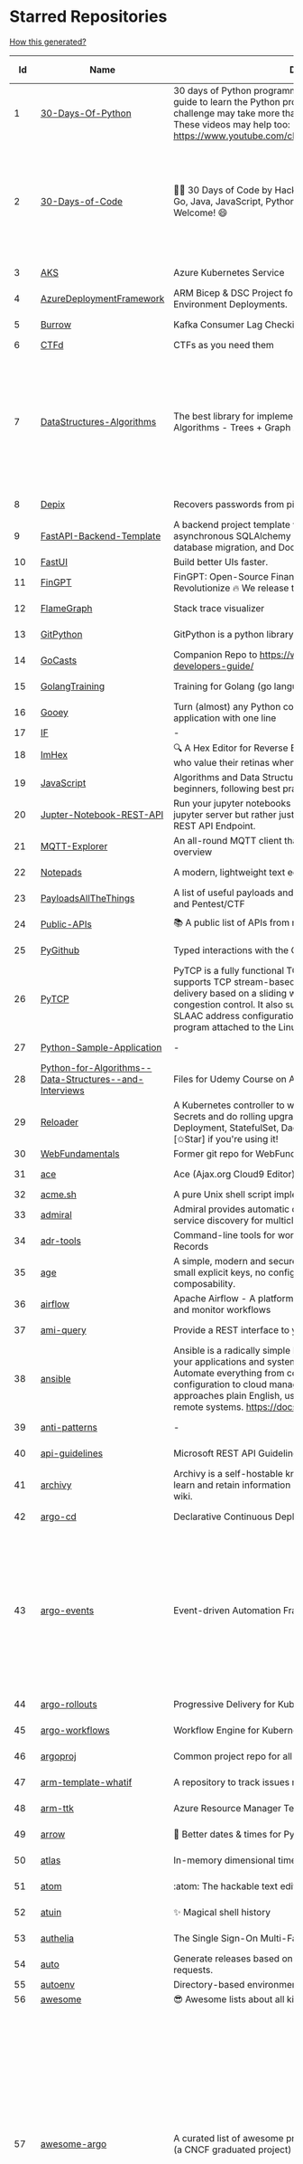 # Starred Repositories  
[How this generated?](../master/USAGE.md)  
  
| Id 			| Name			| Description | Star Counts | Topics/Tags   | Last Updated 	|  
| ----------- | ----------- 	| ----------- | ----------- | ----------- 	| -----------   |  
|1|[30-Days-Of-Python](https://github.com/Asabeneh/30-Days-Of-Python.git)|30 days of Python programming challenge is a step-by-step guide to learn the Python programming language in 30 days. This challenge may take more than100 days, follow your own pace.  These videos may help too: https://www.youtube.com/channel/UC7PNRuno1rzYPb1xLa4yktw|31783||8-7-2023|  
|2|[30-Days-of-Code](https://github.com/xeoneux/30-Days-of-Code.git)|👨‍💻 30 Days of Code by HackerRank Solutions in C, C++, C#, F#, Go, Java, JavaScript, Python, Ruby, Swift & TypeScript. PRs Welcome! 😄|929|hackerrank, java, swift, python, csharp, fsharp, cplusplus, solutions, 30, days, of, code, typescript, go, ruby, kotlin, javascript, c|17-8-2022|  
|3|[AKS](https://github.com/Azure/AKS.git)|Azure Kubernetes Service|1902||30-4-2024|  
|4|[AzureDeploymentFramework](https://github.com/brwilkinson/AzureDeploymentFramework.git)|ARM Bicep & DSC Project for Azure Infrastructure and App Environment Deployments.|144||23-12-2023|  
|5|[Burrow](https://github.com/linkedin/Burrow.git)|Kafka Consumer Lag Checking|3661||29-4-2024|  
|6|[CTFd](https://github.com/CTFd/CTFd.git)|CTFs as you need them|5321|||  
|7|[DataStructures-Algorithms](https://github.com/rachitiitr/DataStructures-Algorithms.git)|The best library for implementation of all Data Structures and Algorithms - Trees + Graph Algorithms too!|2695|algorithms, data-structures, interview-prep, interview-preparation, competitive-programming, cpp, cpp-library, leetcode, leetcode-solutions|16-3-2024|  
|8|[Depix](https://github.com/spipm/Depix.git)|Recovers passwords from pixelized screenshots|25201||27-11-2023|  
|9|[FastAPI-Backend-Template](https://github.com/Aeternalis-Ingenium/FastAPI-Backend-Template.git)|A backend project template with FastAPI, PostgreSQL with asynchronous SQLAlchemy 2.0, Alembic for asynchronous database migration, and Docker.|558|||  
|10|[FastUI](https://github.com/pydantic/FastUI.git)|Build better UIs faster.|7330|||  
|11|[FinGPT](https://github.com/AI4Finance-Foundation/FinGPT.git)|FinGPT: Open-Source Financial Large Language Models!  Revolutionize 🔥    We release the trained model on HuggingFace.|11519||26-4-2024|  
|12|[FlameGraph](https://github.com/brendangregg/FlameGraph.git)|Stack trace visualizer|16445||7-11-2023|  
|13|[GitPython](https://github.com/gitpython-developers/GitPython.git)|GitPython is a python library used to interact with Git repositories.|4410||29-4-2024|  
|14|[GoCasts](https://github.com/StephenGrider/GoCasts.git)|Companion Repo to https://www.udemy.com/go-the-complete-developers-guide/|2032||25-8-2017|  
|15|[GolangTraining](https://github.com/GoesToEleven/GolangTraining.git)|Training for Golang (go language)|9639||28-8-2023|  
|16|[Gooey](https://github.com/chriskiehl/Gooey.git)|Turn (almost) any Python command line program into a full GUI application with one line|20375||8-5-2022|  
|17|[IF](https://github.com/deep-floyd/IF.git)|-|7513|||  
|18|[ImHex](https://github.com/WerWolv/ImHex.git)|🔍 A Hex Editor for Reverse Engineers, Programmers and people who value their retinas when working at 3 AM.|32993||29-4-2024|  
|19|[JavaScript](https://github.com/TheAlgorithms/JavaScript.git)|Algorithms and Data Structures implemented in JavaScript for beginners, following best practices.|31383||13-4-2024|  
|20|[Jupter-Notebook-REST-API](https://github.com/Invictify/Jupter-Notebook-REST-API.git)|Run your jupyter notebooks as a REST API endpoint. This isn't a jupyter server but rather just a way to run your notebooks as a REST API Endpoint.|75||31-3-2020|  
|21|[MQTT-Explorer](https://github.com/thomasnordquist/MQTT-Explorer.git)|An all-round MQTT client that provides a structured topic overview|2769||10-4-2024|  
|22|[Notepads](https://github.com/0x7c13/Notepads.git)|A modern, lightweight text editor with a minimalist design.|8372||25-3-2024|  
|23|[PayloadsAllTheThings](https://github.com/swisskyrepo/PayloadsAllTheThings.git)|A list of useful payloads and bypass for Web Application Security and Pentest/CTF|56912||25-4-2024|  
|24|[Public-APIs](https://github.com/n0shake/Public-APIs.git)|📚 A public list of APIs from round the web.|20917||23-2-2024|  
|25|[PyGithub](https://github.com/PyGithub/PyGithub.git)|Typed interactions with the GitHub API v3|6689||19-4-2024|  
|26|[PyTCP](https://github.com/ccie18643/PyTCP.git)|PyTCP is a fully functional TCP/IP stack written in Python. It supports TCP stream-based transport with reliable packet delivery based on a sliding window mechanism and basic congestion control. It also supports IPv6/ICMPv6 protocols with SLAAC address configuration. It operates as a user space program attached to the Linux TAP interface.|328||8-11-2023|  
|27|[Python-Sample-Application](https://github.com/uber/Python-Sample-Application.git)|-|374||9-3-2015|  
|28|[Python-for-Algorithms--Data-Structures--and-Interviews](https://github.com/jmportilla/Python-for-Algorithms--Data-Structures--and-Interviews.git)|Files for Udemy Course on Algorithms and Data Structures|2445||1-7-2022|  
|29|[Reloader](https://github.com/stakater/Reloader.git)|A Kubernetes controller to watch changes in ConfigMap and Secrets and do rolling upgrades on Pods with their associated Deployment, StatefulSet, DaemonSet and DeploymentConfig – [✩Star] if you're using it!|6769|||  
|30|[WebFundamentals](https://github.com/google/WebFundamentals.git)|Former git repo for WebFundamentals on developers.google.com|13840|||  
|31|[ace](https://github.com/ajaxorg/ace.git)|Ace (Ajax.org Cloud9 Editor)|26417||30-4-2024|  
|32|[acme.sh](https://github.com/acmesh-official/acme.sh.git)|A pure Unix shell script implementing ACME client protocol|36593|||  
|33|[admiral](https://github.com/istio-ecosystem/admiral.git)|Admiral provides automatic configuration generation, syncing and service discovery for multicluster Istio service mesh|556||10-10-2023|  
|34|[adr-tools](https://github.com/npryce/adr-tools.git)|Command-line tools for working with Architecture Decision Records|4401||30-3-2020|  
|35|[age](https://github.com/FiloSottile/age.git)|A simple, modern and secure encryption tool (and Go library) with small explicit keys, no config options, and UNIX-style composability.|15333|||  
|36|[airflow](https://github.com/apache/airflow.git)|Apache Airflow - A platform to programmatically author, schedule, and monitor workflows|34553||1-5-2024|  
|37|[ami-query](https://github.com/intuit/ami-query.git)|Provide a REST interface to your organization's AMIs|38||31-8-2020|  
|38|[ansible](https://github.com/ansible/ansible.git)|Ansible is a radically simple IT automation platform that makes your applications and systems easier to deploy and maintain. Automate everything from code deployment to network configuration to cloud management, in a language that approaches plain English, using SSH, with no agents to install on remote systems. https://docs.ansible.com.|61180||30-4-2024|  
|39|[anti-patterns](https://github.com/tonybaloney/anti-patterns.git)|-|172||15-7-2022|  
|40|[api-guidelines](https://github.com/microsoft/api-guidelines.git)|Microsoft REST API Guidelines|22409||21-3-2024|  
|41|[archivy](https://github.com/archivy/archivy.git)|Archivy is a self-hostable knowledge repository that allows you to learn and retain information in your own personal and extensible wiki.|3146||25-7-2023|  
|42|[argo-cd](https://github.com/argoproj/argo-cd.git)|Declarative Continuous Deployment for Kubernetes|16192||30-4-2024|  
|43|[argo-events](https://github.com/argoproj/argo-events.git)|Event-driven Automation Framework for Kubernetes|2237|kubernetes, event-driven, cloudevents, workflows, triggers, automation-framework, cloud-native, argo, pipelines, event-source, workflow-automation, eventing-framework|27-4-2024|  
|44|[argo-rollouts](https://github.com/argoproj/argo-rollouts.git)|Progressive Delivery for Kubernetes|2489||29-4-2024|  
|45|[argo-workflows](https://github.com/argoproj/argo-workflows.git)|Workflow Engine for Kubernetes|14314||29-4-2024|  
|46|[argoproj](https://github.com/argoproj/argoproj.git)|Common project repo for all Argo Projects|552||14-3-2024|  
|47|[arm-template-whatif](https://github.com/Azure/arm-template-whatif.git)|A repository to track issues related to what-if noise suppression|86||2-8-2022|  
|48|[arm-ttk](https://github.com/Azure/arm-ttk.git)|Azure Resource Manager Template Toolkit|424||27-3-2024|  
|49|[arrow](https://github.com/arrow-py/arrow.git)|🏹 Better dates & times for Python|8557||30-9-2023|  
|50|[atlas](https://github.com/Netflix/atlas.git)|In-memory dimensional time series database.|3389||29-4-2024|  
|51|[atom](https://github.com/atom/atom.git)|:atom: The hackable text editor|59981||22-11-2022|  
|52|[atuin](https://github.com/atuinsh/atuin.git)|✨ Magical shell history|17816||30-4-2024|  
|53|[authelia](https://github.com/authelia/authelia.git)|The Single Sign-On Multi-Factor portal for web apps|19594||1-5-2024|  
|54|[auto](https://github.com/intuit/auto.git)|Generate releases based on semantic version labels on pull requests.|2191||4-4-2024|  
|55|[autoenv](https://github.com/hyperupcall/autoenv.git)|Directory-based environments.|5553|||  
|56|[awesome](https://github.com/sindresorhus/awesome.git)|😎 Awesome lists about all kinds of interesting topics|301060|||  
|57|[awesome-argo](https://github.com/akuity/awesome-argo.git)|A curated list of awesome projects and resources related to Argo (a CNCF graduated project)|1793|awesome, awesome-list, awesome-lists, argocd, argo-workflows, argo-events, argo-rollouts, machine-learning, workflow-engine, workflow-management, infrastructure-as-code, continuous-delivery, cloud-native, kubernetes, cncf, gitops, workflow-orchestration, devops, mlops, argo|20-4-2024|  
|58|[awesome-awesomeness](https://github.com/bayandin/awesome-awesomeness.git)|A curated list of awesome awesomeness|31277||24-3-2022|  
|59|[awesome-cheatsheets](https://github.com/LeCoupa/awesome-cheatsheets.git)|👩‍💻👨‍💻 Awesome cheatsheets for popular programming languages, frameworks and development tools. They include everything you should know in one single file.|37566||15-4-2024|  
|60|[awesome-courses](https://github.com/prakhar1989/awesome-courses.git)|:books: List of awesome university courses for learning Computer Science!|53908|computer-science, courses, awesome-list, awesome|12-11-2022|  
|61|[awesome-deep-learning](https://github.com/ChristosChristofidis/awesome-deep-learning.git)|A curated list of awesome Deep Learning tutorials, projects and communities.|22870|deep-learning, neural-network, machine-learning, awesome, awesome-list, recurrent-networks, deep-networks, deep-learning-tutorial, face-images|14-11-2022|  
|62|[awesome-fastapi](https://github.com/mjhea0/awesome-fastapi.git)|A curated list of awesome things related to FastAPI|7517||2-12-2023|  
|63|[awesome-gcp-certifications](https://github.com/sathishvj/awesome-gcp-certifications.git)|Google Cloud Platform Certification resources.|3818||28-4-2024|  
|64|[awesome-go](https://github.com/avelino/awesome-go.git)|A curated list of awesome Go frameworks, libraries and software|121099||23-4-2024|  
|65|[awesome-hyper](https://github.com/bnb/awesome-hyper.git)|🖥 Delightful Hyper plugins, themes, and resources|10573||13-7-2021|  
|66|[awesome-interview-questions](https://github.com/DopplerHQ/awesome-interview-questions.git)|:octocat: A curated awesome list of lists of interview questions. Feel free to contribute! :mortar_board: |67279||16-11-2021|  
|67|[awesome-k8s-resources](https://github.com/tomhuang12/awesome-k8s-resources.git)|A curated list of awesome Kubernetes tools and resources.|3066||16-1-2024|  
|68|[awesome-kubectl-plugins](https://github.com/ishantanu/awesome-kubectl-plugins.git)|Curated list of kubectl plugins|826||15-2-2023|  
|69|[awesome-kubernetes](https://github.com/nubenetes/awesome-kubernetes.git)|A curated list of awesome references collected since 2018.|583|||  
|70|[awesome-kubernetes](https://github.com/ramitsurana/awesome-kubernetes.git)|A curated list for awesome kubernetes sources :ship::tada:|14736||18-4-2024|  
|71|[awesome-macOS](https://github.com/iCHAIT/awesome-macOS.git)|  A curated list of awesome applications, softwares, tools and shiny things for macOS.|15392||5-1-2024|  
|72|[awesome-machine-learning](https://github.com/josephmisiti/awesome-machine-learning.git)|A curated list of awesome Machine Learning frameworks, libraries and software.|63571||11-4-2024|  
|73|[awesome-macos-command-line](https://github.com/herrbischoff/awesome-macos-command-line.git)|Use your macOS terminal shell to do awesome things.|28419||2-9-2021|  
|74|[awesome-pentest](https://github.com/enaqx/awesome-pentest.git)|A collection of awesome penetration testing resources, tools and other shiny things|20536|awesome, awesome-list|28-4-2024|  
|75|[awesome-python-applications](https://github.com/mahmoud/awesome-python-applications.git)|💿 Free software that works great, and also happens to be open-source Python. |16229||30-1-2024|  
|76|[awesome-readme](https://github.com/matiassingers/awesome-readme.git)|A curated list of awesome READMEs|16976|||  
|77|[awesome-scalability](https://github.com/binhnguyennus/awesome-scalability.git)|The Patterns of Scalable, Reliable, and Performant Large-Scale Systems|53250|system-design, backend, scalability, interview, architecture, devops, design-patterns, interview-questions, awesome-list, big-data, awesome, resources, lists, web-development, programming, system, interview-practice, computer-science, distributed-systems, machine-learning|25-4-2024|  
|78|[awesome-selfhosted](https://github.com/awesome-selfhosted/awesome-selfhosted.git)|A list of Free Software network services and web applications which can be hosted on your own servers|178601||30-4-2024|  
|79|[awesome-shell](https://github.com/alebcay/awesome-shell.git)|A curated list of awesome command-line frameworks, toolkits, guides and gizmos. Inspired by awesome-php.|31194||20-2-2024|  
|80|[awesome-sre](https://github.com/dastergon/awesome-sre.git)|A curated list of Site Reliability and Production Engineering resources.|11514||8-10-2022|  
|81|[awesome-sysadmin](https://github.com/awesome-foss/awesome-sysadmin.git)|A curated list of amazingly awesome open-source sysadmin resources.|22754||12-4-2024|  
|82|[awesome-vscode](https://github.com/viatsko/awesome-vscode.git)|🎨 A curated list of delightful VS Code packages and resources.|24287|||  
|83|[aws-cdk](https://github.com/aws/aws-cdk.git)|The AWS Cloud Development Kit is a framework for defining cloud infrastructure in code|11167||1-5-2024|  
|84|[aws-cdk-examples](https://github.com/aws-samples/aws-cdk-examples.git)|Example projects using the AWS CDK|4838||3-4-2024|  
|85|[aws-cli](https://github.com/aws/aws-cli.git)|Universal Command Line Interface for Amazon Web Services|14892||30-4-2024|  
|86|[aws-cloudformation-user-guide](https://github.com/awsdocs/aws-cloudformation-user-guide.git)|The open source version of the AWS CloudFormation User Guide|761||7-12-2023|  
|87|[aws-eks-best-practices](https://github.com/aws/aws-eks-best-practices.git)|A best practices guide for day 2 operations, including operational excellence, security, reliability, performance efficiency, and cost optimization.|1857|||  
|88|[aws-eks-kubernetes-masterclass](https://github.com/stacksimplify/aws-eks-kubernetes-masterclass.git)|AWS EKS Kubernetes - Masterclass   DevOps, Microservices|1226|||  
|89|[aws-load-balancer-controller](https://github.com/kubernetes-sigs/aws-load-balancer-controller.git)|A Kubernetes controller for Elastic Load Balancers|3765||28-4-2024|  
|90|[azure-cli](https://github.com/Azure/azure-cli.git)|Azure Command-Line Interface|3860|||  
|91|[azure-docs-bicep-samples](https://github.com/Azure/azure-docs-bicep-samples.git)|-|71||5-12-2023|  
|92|[azure-functions-host](https://github.com/Azure/azure-functions-host.git)|The host/runtime that powers Azure Functions|1901||30-4-2024|  
|93|[azure-monitor-opencensus-python](https://github.com/Azure-Samples/azure-monitor-opencensus-python.git)|Sample repository demonstrating Azure Monitor exporters for Opencensus Python|23||1-6-2023|  
|94|[azure-powershell](https://github.com/Azure/azure-powershell.git)|Microsoft Azure PowerShell|4076||30-4-2024|  
|95|[azure-quickstart-templates](https://github.com/Azure/azure-quickstart-templates.git)|Azure Quickstart Templates|13731||30-4-2024|  
|96|[azure-rest-api-specs](https://github.com/Azure/azure-rest-api-specs.git)|The source for REST API specifications for Microsoft Azure.|2466||1-5-2024|  
|97|[backstage](https://github.com/backstage/backstage.git)|Backstage is an open platform for building developer portals|26382||30-4-2024|  
|98|[badges](https://github.com/Naereen/badges.git)|:pencil: Markdown code for lots of small badges :ribbon: :pushpin: (shields.io, forthebadge.com etc) :sunglasses:. Contributions are welcome! Please add yours!|4137|forthebadge, badges, markdown, markdown-cheatsheet, meta-badge, forthebadge-cc, restructuredtext, pokemon, python, awesome, markup||  
|99|[bashhub-client](https://github.com/rcaloras/bashhub-client.git)|:cloud: Bash history in the cloud. Indexed and searchable. |1229||3-11-2023|  
|100|[bat](https://github.com/sharkdp/bat.git)|A cat(1) clone with wings.|46599||1-5-2024|  
|101|[bcc](https://github.com/iovisor/bcc.git)|BCC - Tools for BPF-based Linux IO analysis, networking, monitoring, and more|19464||30-4-2024|  
|102|[benten](https://github.com/intuit/benten.git)|Chatbot Development Framework (with Slack integration for Jira and Jenkins)|133||31-3-2021|  
|103|[bhai-lang](https://github.com/DulLabs/bhai-lang.git)|A toy programming language written in Typescript|3958||17-4-2022|  
|104|[bicep](https://github.com/Azure/bicep.git)|Bicep is a declarative language for describing and deploying Azure resources|3123|||  
|105|[bitcoin](https://github.com/bitcoin/bitcoin.git)|Bitcoin Core integration/staging tree|76083||1-5-2024|  
|106|[black](https://github.com/psf/black.git)|The uncompromising Python code formatter|37417||29-4-2024|  
|107|[blockly](https://github.com/google/blockly.git)|The web-based visual programming editor.|12119||30-4-2024|  
|108|[bokeh](https://github.com/bokeh/bokeh.git)|Interactive Data Visualization in the browser, from  Python|18844||29-4-2024|  
|109|[boto3](https://github.com/boto/boto3.git)|AWS SDK for Python|8701|||  
|110|[boulder](https://github.com/letsencrypt/boulder.git)|An ACME-based certificate authority, written in Go. |4981||30-4-2024|  
|111|[brackets](https://github.com/adobe/brackets.git)|An open source code editor for the web, written in JavaScript, HTML and CSS.|33292|||  
|112|[brotli](https://github.com/google/brotli.git)|Brotli compression format|13139||22-4-2024|  
|113|[build-your-own-x](https://github.com/codecrafters-io/build-your-own-x.git)|Master programming by recreating your favorite technologies from scratch.|258382||25-3-2024|  
|114|[cdk8s](https://github.com/cdk8s-team/cdk8s.git)|Define Kubernetes native apps and abstractions using object-oriented programming|4136||30-4-2024|  
|115|[celery](https://github.com/celery/celery.git)|Distributed Task Queue (development branch)|23539|||  
|116|[cello](https://github.com/cello-proj/cello.git)|Run infrastructure as code (IaC) software tools including CDK, Terraform and Cloud Formation via GitOps.|268||29-3-2024|  
|117|[cert-manager](https://github.com/cert-manager/cert-manager.git)|Automatically provision and manage TLS certificates in Kubernetes|11484||30-4-2024|  
|118|[cfssl](https://github.com/cloudflare/cfssl.git)|CFSSL: Cloudflare's PKI and TLS toolkit|8471||19-3-2024|  
|119|[chalice](https://github.com/aws/chalice.git)|Python Serverless Microframework for AWS|10307|||  
|120|[chaos-mesh](https://github.com/chaos-mesh/chaos-mesh.git)|A Chaos Engineering Platform for Kubernetes.|6404|||  
|121|[chaosmonkey](https://github.com/Netflix/chaosmonkey.git)|Chaos Monkey is a resiliency tool that helps applications tolerate random instance failures.|14534||15-7-2023|  
|122|[chartmuseum](https://github.com/helm/chartmuseum.git)|helm chart repository server|3484||21-4-2024|  
|123|[charts](https://github.com/helm/charts.git)|⚠️(OBSOLETE) Curated applications for Kubernetes|15532||21-12-2021|  
|124|[cheat.sh](https://github.com/chubin/cheat.sh.git)|the only cheat sheet you need|37487||18-4-2022|  
|125|[checkov](https://github.com/bridgecrewio/checkov.git)|Prevent cloud misconfigurations and find vulnerabilities during build-time in infrastructure as code, container images and open source packages with Checkov by Bridgecrew.|6547||1-5-2024|  
|126|[chef](https://github.com/chef/chef.git)|Chef Infra, a powerful automation platform that transforms infrastructure into code automating how infrastructure is configured, deployed and managed across any environment, at any scale|7482||26-4-2024|  
|127|[cilium](https://github.com/cilium/cilium.git)|eBPF-based Networking, Security, and Observability|18597||1-5-2024|  
|128|[cli](https://github.com/snyk/cli.git)|Snyk CLI scans and monitors your projects for security vulnerabilities.|4784|||  
|129|[cli](https://github.com/cli/cli.git)|GitHub’s official command line tool|35427||30-4-2024|  
|130|[cli53](https://github.com/barnybug/cli53.git)|Command line tool for Amazon Route 53|1953|||  
|131|[click](https://github.com/pallets/click.git)|Python composable command line interface toolkit|15048|||  
|132|[cloud-custodian](https://github.com/cloud-custodian/cloud-custodian.git)|Rules engine for cloud security, cost optimization, and governance, DSL in yaml for policies to query, filter, and take actions on resources|5223||26-4-2024|  
|133|[cluster-api](https://github.com/kubernetes-sigs/cluster-api.git)|Home for Cluster API, a subproject of sig-cluster-lifecycle|3359||30-4-2024|  
|134|[cobra](https://github.com/spf13/cobra.git)|A Commander for modern Go CLI interactions|36051||13-4-2024|  
|135|[codebytere.github.io](https://github.com/codebytere/codebytere.github.io.git)|personal website|504||18-3-2024|  
|136|[codesearch](https://github.com/google/codesearch.git)|Fast, indexed regexp search over large file trees|3491||29-3-2020|  
|137|[coding-interview-university](https://github.com/jwasham/coding-interview-university.git)|A complete computer science study plan to become a software engineer.|290683|||  
|138|[compose](https://github.com/docker/compose.git)|Define and run multi-container applications with Docker|32405|||  
|139|[computer-science](https://github.com/ossu/computer-science.git)|:mortar_board: Path to a free self-taught education in Computer Science!|162878||8-4-2024|  
|140|[config](https://github.com/nikitavoloboev/config.git)|Apps/CLIs/configs I use on macOS/iOS. Fish, Karabiner, Cursor..|20295||30-4-2024|  
|141|[consul](https://github.com/hashicorp/consul.git)|Consul is a distributed, highly available, and data center aware solution to connect and configure applications across dynamic, distributed infrastructure.|27821|||  
|142|[containerd](https://github.com/containerd/containerd.git)|An open and reliable container runtime|16353||30-4-2024|  
|143|[copacetic](https://github.com/project-copacetic/copacetic.git)|🧵 CLI tool for directly patching container images using reports from vulnerability scanners|785||29-4-2024|  
|144|[core](https://github.com/home-assistant/core.git)|:house_with_garden: Open source home automation that puts local control and privacy first.|68706||1-5-2024|  
|145|[coreutils](https://github.com/uutils/coreutils.git)|Cross-platform Rust rewrite of the GNU coreutils|16882||30-4-2024|  
|146|[curl](https://github.com/curl/curl.git)|A command line tool and library for transferring data with URL syntax, supporting DICT, FILE, FTP, FTPS, GOPHER, GOPHERS, HTTP, HTTPS, IMAP, IMAPS, LDAP, LDAPS, MQTT, POP3, POP3S, RTMP, RTMPS, RTSP, SCP, SFTP, SMB, SMBS, SMTP, SMTPS, TELNET, TFTP, WS and WSS. libcurl offers a myriad of powerful features|34212|||  
|147|[dapr](https://github.com/dapr/dapr.git)|Dapr is a portable, event-driven, runtime for building distributed applications across cloud and edge.|23307||30-4-2024|  
|148|[datamodel-code-generator](https://github.com/koxudaxi/datamodel-code-generator.git)|Pydantic model and dataclasses.dataclass generator for easy conversion of JSON, OpenAPI, JSON Schema, and YAML data sources.|2310||23-4-2024|  
|149|[datree](https://github.com/datreeio/datree.git)|Prevent Kubernetes misconfigurations from reaching production (again 😤 )! From code to cloud, Datree provides an E2E policy enforcement solution to run automatic checks for rule violations. See our docs: https://hub.datree.io|6408||1-8-2023|  
|150|[deepdiff](https://github.com/seperman/deepdiff.git)|DeepDiff: Deep Difference and search of any Python object/data. DeepHash: Hash of any object based on its contents. Delta: Use deltas to reconstruct objects by adding deltas together.|1905||8-4-2024|  
|151|[design-patterns-for-humans](https://github.com/kamranahmedse/design-patterns-for-humans.git)|An ultra-simplified explanation to design patterns|43428||17-5-2023|  
|152|[developer-roadmap](https://github.com/kamranahmedse/developer-roadmap.git)|Interactive roadmaps, guides and other educational content to help developers grow in their careers.|275526||30-4-2024|  
|153|[diagrams](https://github.com/mingrammer/diagrams.git)|:art: Diagram as Code for prototyping cloud system architectures|34928||13-4-2024|  
|154|[discourse](https://github.com/discourse/discourse.git)|A platform for community discussion. Free, open, simple.|40531||1-5-2024|  
|155|[django](https://github.com/django/django.git)|The Web framework for perfectionists with deadlines.|76863||30-4-2024|  
|156|[dns](https://github.com/miekg/dns.git)|DNS library in Go|7763||17-4-2024|  
|157|[dnscontrol](https://github.com/StackExchange/dnscontrol.git)|Infrastructure as code for DNS!|2933||29-4-2024|  
|158|[dnslib](https://github.com/paulc/dnslib.git)|A Python library to encode/decode DNS wire-format packets |291||2-1-2024|  
|159|[dnsperf](https://github.com/cobblau/dnsperf.git)|A DNS performance tool.|213||14-10-2017|  
|160|[docker-development-youtube-series](https://github.com/marcel-dempers/docker-development-youtube-series.git)|-|4990||24-10-2023|  
|161|[docker_practice](https://github.com/yeasy/docker_practice.git)|Learn and understand Docker&Container technologies, with real DevOps practice!|24224||4-2-2024|  
|162|[doitlive](https://github.com/sloria/doitlive.git)|Because sometimes you need to do it live|3402||25-4-2024|  
|163|[dokku](https://github.com/dokku/dokku.git)|A docker-powered PaaS that helps you build and manage the lifecycle of applications|26025||28-4-2024|  
|164|[draft-classic](https://github.com/Azure/draft-classic.git)|A tool for developers to create cloud-native applications on Kubernetes.|3924||26-2-2020|  
|165|[drawio](https://github.com/jgraph/drawio.git)|draw.io is a JavaScript, client-side editor for general diagramming.|38709||26-4-2024|  
|166|[driftctl](https://github.com/snyk/driftctl.git)|Detect, track and alert on infrastructure drift|2410||12-12-2023|  
|167|[duf](https://github.com/muesli/duf.git)|Disk Usage/Free Utility - a better 'df' alternative|12295||20-9-2023|  
|168|[eBPF-Package-Repository](https://github.com/l3af-project/eBPF-Package-Repository.git)|eBPF Programs|53||19-4-2024|  
|169|[echarts](https://github.com/apache/echarts.git)|Apache ECharts is a powerful, interactive charting and data visualization library for browser|59008||29-4-2024|  
|170|[echo](https://github.com/labstack/echo.git)|High performance, minimalist Go web framework|28557|||  
|171|[ecs-refarch-service-discovery](https://github.com/awslabs/ecs-refarch-service-discovery.git)|An EC2 Container Service Reference Architecture for providing Service Discovery to containers using CloudWatch Events, Lambda and Route 53 private hosted zones. |446|||  
|172|[eks-anywhere](https://github.com/aws/eks-anywhere.git)|Run Amazon EKS on your own infrastructure 🚀|1918|||  
|173|[elasticsearch](https://github.com/elastic/elasticsearch.git)|Free and Open, Distributed, RESTful Search Engine|67668||1-5-2024|  
|174|[eng-practices](https://github.com/google/eng-practices.git)|Google's Engineering Practices documentation|19772|||  
|175|[engineering-blogs](https://github.com/kilimchoi/engineering-blogs.git)|A curated list of engineering blogs|29211||21-2-2024|  
|176|[envoy](https://github.com/envoyproxy/envoy.git)|Cloud-native high-performance edge/middle/service proxy|23949||1-5-2024|  
|177|[eruda](https://github.com/liriliri/eruda.git)|Console for mobile browsers|17284||5-11-2023|  
|178|[espanso](https://github.com/espanso/espanso.git)|Cross-platform Text Expander written in Rust|9160||25-4-2024|  
|179|[etcd](https://github.com/etcd-io/etcd.git)|Distributed reliable key-value store for the most critical data of a distributed system|46405||30-4-2024|  
|180|[every-programmer-should-know](https://github.com/mtdvio/every-programmer-should-know.git)|A collection of (mostly) technical things every software developer should know about|76857|cc-by, computer-science, educational, novice, collection|23-11-2022|  
|181|[excalidraw](https://github.com/excalidraw/excalidraw.git)|Virtual whiteboard for sketching hand-drawn like diagrams|73203|||  
|182|[face_recognition](https://github.com/ageitgey/face_recognition.git)|The world's simplest facial recognition api for Python and the command line|51810||10-6-2022|  
|183|[faker](https://github.com/joke2k/faker.git)|Faker is a Python package that generates fake data for you.|17115||29-4-2024|  
|184|[falcon](https://github.com/falconry/falcon.git)|The no-magic web data plane API and microservices framework for Python developers, with a focus on reliability, correctness, and performance at scale.|9389||17-4-2024|  
|185|[fastapi](https://github.com/tiangolo/fastapi.git)|FastAPI framework, high performance, easy to learn, fast to code, ready for production|71091|python, json, swagger-ui, redoc, starlette, openapi, api, openapi3, framework, async, asyncio, uvicorn, python3, python-types, pydantic, json-schema, fastapi, swagger, rest, web||  
|186|[fastapi-cache](https://github.com/long2ice/fastapi-cache.git)|fastapi-cache is a tool to cache fastapi response and function result, with backends support redis and memcached.|1134||7-12-2023|  
|187|[fastapi-code-generator](https://github.com/koxudaxi/fastapi-code-generator.git)|This code generator creates FastAPI app from an openapi file.|903||7-9-2023|  
|188|[fastapi-jwt](https://github.com/testdrivenio/fastapi-jwt.git)|secure a FastAPI app by enabling authentication using JSON Web Tokens (JWTs)|106|||  
|189|[fastapi-mvc](https://github.com/fastapi-mvc/fastapi-mvc.git)|Developer productivity tool for making high-quality FastAPI production-ready APIs.|569||2-2-2024|  
|190|[fastapi-utils](https://github.com/dmontagu/fastapi-utils.git)|Reusable utilities for FastAPI|1747||19-3-2023|  
|191|[fastapi-versioning](https://github.com/DeanWay/fastapi-versioning.git)|api versioning for fastapi web applications|615|||  
|192|[fastapi_client](https://github.com/dmontagu/fastapi_client.git)|FastAPI client generator|323||11-2-2021|  
|193|[fastapi_profiler](https://github.com/sunhailin-Leo/fastapi_profiler.git)|A FastAPI Middleware of joerick/pyinstrument to check your service performance.|195||4-3-2024|  
|194|[fasthttp](https://github.com/valyala/fasthttp.git)|Fast HTTP package for Go. Tuned for high performance. Zero memory allocations in hot paths. Up to 10x faster than net/http|21058||29-4-2024|  
|195|[fauxpilot](https://github.com/fauxpilot/fauxpilot.git)|FauxPilot - an open-source alternative to GitHub Copilot server|14258||29-5-2023|  
|196|[fd](https://github.com/sharkdp/fd.git)|A simple, fast and user-friendly alternative to 'find'|31648|||  
|197|[first-contributions](https://github.com/firstcontributions/first-contributions.git)|🚀✨ Help beginners to contribute to open source projects|42533||1-5-2024|  
|198|[fish-shell](https://github.com/fish-shell/fish-shell.git)|The user-friendly command line shell.|24588|||  
|199|[flamethrower](https://github.com/DNS-OARC/flamethrower.git)|a DNS performance and functional testing utility supporting UDP, TCP, DoT and DoH|313|||  
|200|[flasgger](https://github.com/flasgger/flasgger.git)|Easy OpenAPI specs and Swagger UI for your Flask API|3492||23-4-2024|  
|201|[flask-app-on-azure-functions](https://github.com/Azure-Samples/flask-app-on-azure-functions.git)|A sample to run a Flask app on Azure Functions|18||18-2-2022|  
|202|[flask-caching](https://github.com/pallets-eco/flask-caching.git)|A caching extension for Flask|867|||  
|203|[flask-celery-example](https://github.com/miguelgrinberg/flask-celery-example.git)|This repository contains the example code for my blog article Using Celery with Flask.|1176||12-9-2021|  
|204|[flask-swagger-ui](https://github.com/sveint/flask-swagger-ui.git)|Swagger UI blueprint for flask|175||24-5-2022|  
|205|[flower](https://github.com/mher/flower.git)|Real-time monitor and web admin for Celery distributed task queue|6175||17-12-2023|  
|206|[forcediphttpsadapter](https://github.com/Roadmaster/forcediphttpsadapter.git)|A requests TransportAdapter allowing to force a specific IP for HTTPS connections.|54||11-8-2023|  
|207|[fortio](https://github.com/fortio/fortio.git)|Fortio load testing library, command line tool, advanced echo server and web UI in go (golang). Allows to specify a set query-per-second load and record latency histograms and other useful stats.|3170||10-4-2024|  
|208|[fortio-operator](https://github.com/verfio/fortio-operator.git)|Load Testing Operator within the Kubernetes cluster and outside of it.|36||18-3-2019|  
|209|[free-for-dev](https://github.com/ripienaar/free-for-dev.git)|A list of SaaS, PaaS and IaaS offerings that have free tiers of interest to devops and infradev|84004||30-4-2024|  
|210|[free-programming-books](https://github.com/EbookFoundation/free-programming-books.git)|:books: Freely available programming books|320697||30-4-2024|  
|211|[frp](https://github.com/fatedier/frp.git)|A fast reverse proxy to help you expose a local server behind a NAT or firewall to the internet.|79941||29-4-2024|  
|212|[game_control](https://github.com/ChoudharyChanchal/game_control.git)|-|736||19-7-2020|  
|213|[gcsfuse](https://github.com/GoogleCloudPlatform/gcsfuse.git)|A user-space file system for interacting with Google Cloud Storage|1979||30-4-2024|  
|214|[gitbook](https://github.com/GitbookIO/gitbook.git)|The open source frontend for GitBook doc sites|26375|||  
|215|[github1s](https://github.com/conwnet/github1s.git)|One second to read GitHub code with VS Code.|22644||30-4-2024|  
|216|[gitops-engine](https://github.com/argoproj/gitops-engine.git)|Democratizing GitOps|1636|||  
|217|[gitui](https://github.com/extrawurst/gitui.git)|Blazing 💥 fast terminal-ui for git written in rust 🦀|17026||29-4-2024|  
|218|[glb-director](https://github.com/github/glb-director.git)|GitHub Load Balancer Director and supporting tooling.|2328||31-10-2023|  
|219|[go-leetcode](https://github.com/austingebauer/go-leetcode.git)|A collection of 100+ popular LeetCode problems solved in Go.|1760||26-11-2023|  
|220|[go-metrics](https://github.com/rcrowley/go-metrics.git)|Go port of Coda Hale's Metrics library|3430||27-12-2020|  
|221|[go-restful](https://github.com/emicklei/go-restful.git)|package for building REST-style Web Services using Go|4975||23-4-2024|  
|222|[go-spew](https://github.com/davecgh/go-spew.git)|Implements a deep pretty printer for Go data structures to aid in debugging|5926||30-8-2018|  
|223|[goaccess](https://github.com/allinurl/goaccess.git)|GoAccess is a real-time web log analyzer and interactive viewer that runs in a terminal in *nix systems or through your browser.|17520|goaccess, c, real-time, data-analysis, analytics, nginx, apache, webserver, web-analytics, monitoring, dashboard, command-line, gdpr, privacy, cli, tui, google-analytics, ncurses, terminal|20-4-2024|  
|224|[gobgp](https://github.com/osrg/gobgp.git)|BGP implemented in the Go Programming Language|3470||30-4-2024|  
|225|[gods](https://github.com/emirpasic/gods.git)|GoDS (Go Data Structures) - Sets, Lists, Stacks, Maps, Trees, Queues, and much more|15449|||  
|226|[golang-web-dev](https://github.com/GoesToEleven/golang-web-dev.git)|-|3294||13-12-2019|  
|227|[googlesre](https://github.com/google/googlesre.git)|-|155||21-3-2024|  
|228|[goreleaser](https://github.com/goreleaser/goreleaser.git)|Deliver Go binaries as fast and easily as possible|13084|||  
|229|[gotty](https://github.com/sorenisanerd/gotty.git)|Share your terminal as a web application|2062||25-3-2024|  
|230|[gotty](https://github.com/yudai/gotty.git)|Share your terminal as a web application|18447|tty, terminal, browser, web, go, websocket, javascript, typescript||  
|231|[gping](https://github.com/orf/gping.git)|Ping, but with a graph|10309||3-4-2024|  
|232|[gpt-pilot](https://github.com/Pythagora-io/gpt-pilot.git)|The first real AI developer|28188||22-4-2024|  
|233|[graphene-django](https://github.com/graphql-python/graphene-django.git)|Build powerful, efficient, and flexible GraphQL APIs with seamless Django integration.|4233|||  
|234|[grequests](https://github.com/spyoungtech/grequests.git)|Requests + Gevent = <3|4420||8-6-2023|  
|235|[grex](https://github.com/pemistahl/grex.git)|A command-line tool and Rust library with Python bindings for generating regular expressions from user-provided test cases|6707||18-4-2024|  
|236|[greykite](https://github.com/linkedin/greykite.git)|A flexible, intuitive and fast forecasting library|1792||16-1-2024|  
|237|[grumpy](https://github.com/giantswarm/grumpy.git)|Kubernetes Validation Admission Controller example|24||24-7-2020|  
|238|[guacamole-server](https://github.com/apache/guacamole-server.git)|Mirror of Apache Guacamole Server|2897||1-5-2024|  
|239|[halo](https://github.com/manrajgrover/halo.git)|💫 Beautiful spinners for terminal, IPython and Jupyter|2853||9-11-2020|  
|240|[healthchecks](https://github.com/healthchecks/healthchecks.git)|Open-source cron job and background task monitoring service, written in Python & Django|7317|||  
|241|[helm-git-repo](https://github.com/yks0000/helm-git-repo.git)|A Helm Repo (Automatically build index.yaml)|1||6-4-2021|  
|242|[helmfile](https://github.com/roboll/helmfile.git)|Deploy Kubernetes Helm Charts|4024||13-12-2022|  
|243|[hey](https://github.com/rakyll/hey.git)|HTTP load generator, ApacheBench (ab) replacement|17282||23-3-2021|  
|244|[homebrew-cask](https://github.com/Homebrew/homebrew-cask.git)|🍻 A CLI workflow for the administration of macOS applications distributed as binaries|20547||1-5-2024|  
|245|[homepage](https://github.com/gethomepage/homepage.git)|A highly customizable homepage (or startpage / application dashboard) with Docker and service API integrations.|16108||30-4-2024|  
|246|[how-web-works](https://github.com/vasanthk/how-web-works.git)|What happens behind the scenes when we type www.google.com in a browser?|15738||13-3-2023|  
|247|[howdoi](https://github.com/gleitz/howdoi.git)|instant coding answers via the command line|10441|||  
|248|[htmlq](https://github.com/mgdm/htmlq.git)|Like jq, but for HTML.|6932||15-4-2023|  
|249|[htop](https://github.com/htop-dev/htop.git)|htop - an interactive process viewer|5926||26-4-2024|  
|250|[http-api-design](https://github.com/interagent/http-api-design.git)|HTTP API design guide extracted from work on the Heroku Platform API|13672||16-1-2024|  
|251|[hub](https://github.com/mislav/hub.git)|A command-line tool that makes git easier to use with GitHub.|22693||4-10-2023|  
|252|[hugo](https://github.com/gohugoio/hugo.git)|The world’s fastest framework for building websites.|72593||30-4-2024|  
|253|[hugo-PaperMod](https://github.com/adityatelange/hugo-PaperMod.git)| A fast, clean, responsive Hugo theme.|8675||20-4-2024|  
|254|[hygieia](https://github.com/hygieia/hygieia.git)|CapitalOne  DevOps Dashboard|3778|||  
|255|[hyper](https://github.com/vercel/hyper.git)|A terminal built on web technologies|42677||18-4-2024|  
|256|[influxdb](https://github.com/influxdata/influxdb.git)|Scalable datastore for metrics, events, and real-time analytics|27787||29-4-2024|  
|257|[ingress-nginx](https://github.com/kubernetes/ingress-nginx.git)|Ingress-NGINX Controller for Kubernetes|16679||24-4-2024|  
|258|[inshellisense](https://github.com/microsoft/inshellisense.git)|IDE style command line auto complete|8073||30-4-2024|  
|259|[interactive-coding-challenges](https://github.com/donnemartin/interactive-coding-challenges.git)|120+ interactive Python coding interview challenges (algorithms and data structures).  Includes Anki flashcards.|28787||5-8-2020|  
|260|[interview](https://github.com/mission-peace/interview.git)|Interview questions|11009||30-7-2018|  
|261|[interviews](https://github.com/kdn251/interviews.git)|Everything you need to know to get the job.|61666||6-6-2020|  
|262|[ipvs](https://github.com/cloudflare/ipvs.git)|Package ipvs allows you to manage Linux IPVS services and destinations|131||8-11-2023|  
|263|[ipython](https://github.com/ipython/ipython.git)|Official repository for IPython itself. Other repos in the IPython organization contain things like the website, documentation builds, etc.|16136|ipython, jupyter, data-science, notebook, python, repl, closember, hacktoberfest, spec-0||  
|264|[iris](https://github.com/linkedin/iris.git)|Iris is a highly configurable and flexible service for paging and messaging.|794||18-1-2024|  
|265|[istio](https://github.com/istio/istio.git)|Connect, secure, control, and observe services.|35015||1-5-2024|  
|266|[it-tools](https://github.com/CorentinTh/it-tools.git)|Collection of handy online tools for developers, with great UX. |11392||29-4-2024|  
|267|[ivy](https://github.com/unifyai/ivy.git)|The Unified AI Framework|14019||30-4-2024|  
|268|[javascript-algorithms](https://github.com/trekhleb/javascript-algorithms.git)|📝 Algorithms and data structures implemented in JavaScript with explanations and links to further readings|182893||9-3-2024|  
|269|[javascript-questions](https://github.com/lydiahallie/javascript-questions.git)|A long list of (advanced) JavaScript questions, and their explanations :sparkles:  |59619||10-3-2024|  
|270|[jedis](https://github.com/redis/jedis.git)|Redis Java client|11636||29-4-2024|  
|271|[jellyfin](https://github.com/jellyfin/jellyfin.git)|The Free Software Media System|29818||1-5-2024|  
|272|[jira](https://github.com/go-jira/jira.git)|simple jira command line client in Go|2659||27-10-2022|  
|273|[jq](https://github.com/jqlang/jq.git)|Command-line JSON processor|29104||1-5-2024|  
|274|[jsii](https://github.com/aws/jsii.git)|jsii allows code in any language to naturally interact with JavaScript classes. It is the technology that enables the AWS Cloud Development Kit to deliver polyglot libraries from a single codebase!|2559||30-4-2024|  
|275|[json-server](https://github.com/typicode/json-server.git)|Get a full fake REST API with zero coding in less than 30 seconds (seriously)|71251||22-4-2024|  
|276|[jsonnet](https://github.com/google/jsonnet.git)|Jsonnet - The data templating language|6760||17-4-2024|  
|277|[jsonschema](https://github.com/python-jsonschema/jsonschema.git)|An implementation of the JSON Schema specification for Python|4437|||  
|278|[k3s](https://github.com/k3s-io/k3s.git)|Lightweight Kubernetes|26492||29-4-2024|  
|279|[k6](https://github.com/grafana/k6.git)|A modern load testing tool, using Go and JavaScript - https://k6.io|23418||30-4-2024|  
|280|[k6-benchmarks](https://github.com/grafana/k6-benchmarks.git)|-|30||13-10-2023|  
|281|[k6-example-woocommerce](https://github.com/grafana/k6-example-woocommerce.git)|Example k6 scripts targeting a WooCommerce deployment|39||21-2-2024|  
|282|[k8s-conformance](https://github.com/cncf/k8s-conformance.git)|🧪CNCF K8s Conformance Working Group|823||30-4-2024|  
|283|[k8sgpt](https://github.com/k8sgpt-ai/k8sgpt.git)|Giving Kubernetes Superpowers to everyone|4926||29-4-2024|  
|284|[k9s](https://github.com/derailed/k9s.git)|🐶 Kubernetes CLI To Manage Your Clusters In Style!|24945||20-4-2024|  
|285|[kaniko](https://github.com/GoogleContainerTools/kaniko.git)|Build Container Images In Kubernetes|13943||23-4-2024|  
|286|[kargo](https://github.com/akuity/kargo.git)|Application lifecycle orchestration|1296||1-5-2024|  
|287|[katib](https://github.com/kubeflow/katib.git)|Automated Machine Learning on Kubernetes|1423||30-4-2024|  
|288|[katran](https://github.com/facebookincubator/katran.git)|A high performance layer 4 load balancer|4551||30-4-2024|  
|289|[kb](https://github.com/gnebbia/kb.git)|A minimalist command line knowledge base manager|3094||17-10-2023|  
|290|[kind](https://github.com/kubernetes-sigs/kind.git)|Kubernetes IN Docker - local clusters for testing Kubernetes|12792||29-4-2024|  
|291|[kong](https://github.com/Kong/kong.git)|🦍 The Cloud-Native API Gateway and AI Gateway.|37543||30-4-2024|  
|292|[kopf](https://github.com/nolar/kopf.git)|A Python framework to write Kubernetes operators in just a few lines of code|1961||8-4-2024|  
|293|[krew](https://github.com/kubernetes-sigs/krew.git)|📦 Find and install kubectl plugins|6128||14-4-2024|  
|294|[kube-capacity](https://github.com/robscott/kube-capacity.git)|A simple CLI that provides an overview of the resource requests, limits, and utilization in a Kubernetes cluster|1966||21-2-2024|  
|295|[kube-linter](https://github.com/stackrox/kube-linter.git)|KubeLinter is a static analysis tool that checks Kubernetes YAML files and Helm charts to ensure the applications represented in them adhere to best practices.|2765||24-4-2024|  
|296|[kube2iam](https://github.com/jtblin/kube2iam.git)|kube2iam  provides different AWS IAM roles for pods running on Kubernetes|1950||3-12-2023|  
|297|[kubebuilder](https://github.com/kubernetes-sigs/kubebuilder.git)|Kubebuilder - SDK for building Kubernetes APIs using CRDs|7422||27-4-2024|  
|298|[kubeconform](https://github.com/yannh/kubeconform.git)|A FAST Kubernetes manifests validator, with support for Custom Resources!|1927||2-2-2024|  
|299|[kubectl-cost](https://github.com/kubecost/kubectl-cost.git)|CLI for determining the cost of Kubernetes workloads|827||19-3-2024|  
|300|[kubectl-tree](https://github.com/ahmetb/kubectl-tree.git)|kubectl plugin to browse Kubernetes object hierarchies as a tree 🎄 (star the repo if you are using)|2829||18-12-2023|  
|301|[kubeflow](https://github.com/kubeflow/kubeflow.git)|Machine Learning Toolkit for Kubernetes|13690||14-3-2024|  
|302|[kubernetes](https://github.com/kubernetes/kubernetes.git)|Production-Grade Container Scheduling and Management|106899||30-4-2024|  
|303|[kubernetes-external-secrets](https://github.com/external-secrets/kubernetes-external-secrets.git)|Integrate external secret management systems with Kubernetes|2603||28-5-2022|  
|304|[kubernetes-network-policy-recipes](https://github.com/ahmetb/kubernetes-network-policy-recipes.git)|Example recipes for Kubernetes Network Policies that you can just copy paste|5491||19-3-2024|  
|305|[kubernetes-the-hard-way](https://github.com/kelseyhightower/kubernetes-the-hard-way.git)|Bootstrap Kubernetes the hard way. No scripts.|38774||6-4-2024|  
|306|[kubescape](https://github.com/kubescape/kubescape.git)|Kubescape is an open-source Kubernetes security platform for your IDE, CI/CD pipelines, and clusters. It includes risk analysis, security, compliance, and misconfiguration scanning, saving Kubernetes users and administrators precious time, effort, and resources.|9701||30-4-2024|  
|307|[kubeshark](https://github.com/kubeshark/kubeshark.git)|The API traffic analyzer for Kubernetes providing real-time K8s protocol-level visibility, capturing and monitoring all traffic and payloads going in, out and across containers, pods, nodes and clusters. Inspired by Wireshark, purposely built for Kubernetes|10561||24-4-2024|  
|308|[kubesphere](https://github.com/kubesphere/kubesphere.git)|The container platform tailored for Kubernetes multi-cloud, datacenter, and edge management ⎈ 🖥 ☁️|14361|||  
|309|[kubespray](https://github.com/kubernetes-sigs/kubespray.git)|Deploy a Production Ready Kubernetes Cluster|15381||30-4-2024|  
|310|[kubetools](https://github.com/collabnix/kubetools.git)|Kubetools - Curated List of Kubernetes Tools|2501||30-4-2024|  
|311|[kubewatch](https://github.com/vmware-archive/kubewatch.git)|Watch k8s events and trigger Handlers|2444||8-4-2022|  
|312|[kudu](https://github.com/projectkudu/kudu.git)|Kudu is the engine behind git/hg deployments, WebJobs, and various other features in Azure Web Sites. It can also run outside of Azure.|3106|||  
|313|[kustomize](https://github.com/kubernetes-sigs/kustomize.git)|Customization of kubernetes YAML configurations|10570||30-4-2024|  
|314|[lazydocker](https://github.com/jesseduffield/lazydocker.git)|The lazier way to manage everything docker|33325||27-10-2023|  
|315|[learn-python](https://github.com/trekhleb/learn-python.git)|📚 Playground and cheatsheet for learning Python. Collection of Python scripts that are split by topics and contain code examples with explanations.|15928|||  
|316|[learn-python3](https://github.com/jerry-git/learn-python3.git)|Jupyter notebooks for teaching/learning Python 3|6282|||  
|317|[learn-regex](https://github.com/ziishaned/learn-regex.git)|Learn regex the easy way|45157|regex, regular-expression, learn-regex|1-6-2023|  
|318|[learnopencv](https://github.com/spmallick/learnopencv.git)|Learn OpenCV  : C++ and Python Examples|20417|computer-vision, machine-learning, ai, deep-learning, deep-neural-networks, deeplearning, computervision, opencv, opencv-python, opencv-library, opencv3, opencv-cpp, opencv-tutorial|23-4-2024|  
|319|[leetcode](https://github.com/gouthampradhan/leetcode.git)|Leetcode solutions|3250||11-11-2021|  
|320|[lens](https://github.com/lensapp/lens.git)|Lens - The way the world runs Kubernetes|22195|||  
|321|[lettuce](https://github.com/redis/lettuce.git)|Advanced Java Redis client for thread-safe sync, async, and reactive usage. Supports Cluster, Sentinel, Pipelining, and codecs.|5267||30-4-2024|  
|322|[leveldb](https://github.com/google/leveldb.git)|LevelDB is a fast key-value storage library written at Google that provides an ordered mapping from string keys to string values.|35124||20-4-2023|  
|323|[linkedin-skill-assessments-quizzes](https://github.com/Ebazhanov/linkedin-skill-assessments-quizzes.git)|Full reference of LinkedIn answers 2023 for skill assessments (aws-lambda, rest-api, javascript, react, git, html, jquery, mongodb, java, Go, python, machine-learning, power-point) linkedin excel test lösungen, linkedin machine learning test LinkedIn test questions and answers |28116|||  
|324|[linkerd2](https://github.com/linkerd/linkerd2.git)|Ultralight, security-first service mesh for Kubernetes. Main repo for Linkerd 2.x.|10364||30-4-2024|  
|325|[linux](https://github.com/torvalds/linux.git)|Linux kernel source tree|170619||30-4-2024|  
|326|[litestream](https://github.com/benbjohnson/litestream.git)|Streaming replication for SQLite.|10017||20-4-2024|  
|327|[litmus](https://github.com/litmuschaos/litmus.git)|Litmus helps  SREs and developers practice chaos engineering in a Cloud-native way. Chaos experiments are published at the ChaosHub  (https://hub.litmuschaos.io). Community notes is at https://hackmd.io/a4Zu_sH4TZGeih-xCimi3Q|4192||26-4-2024|  
|328|[localstack](https://github.com/localstack/localstack.git)|💻 A fully functional local AWS cloud stack. Develop and test your cloud & Serverless apps offline|52194|aws, localstack, testing, continuous-integration, developer-tools, python, cloud|30-4-2024|  
|329|[locust](https://github.com/locustio/locust.git)|Write scalable load tests in plain Python 🚗💨|23685||28-4-2024|  
|330|[loguru](https://github.com/Delgan/loguru.git)|Python logging made (stupidly) simple|18119||1-4-2024|  
|331|[lovefield](https://github.com/google/lovefield.git)|Lovefield is a relational database for web apps. Written in JavaScript, works cross-browser. Provides SQL-like APIs that are fast, safe, and easy to use.|6825||19-5-2020|  
|332|[manage-fastapi](https://github.com/ycd/manage-fastapi.git)|:rocket: CLI tool for FastAPI. Generating new FastAPI projects & boilerplates made easy.    |1601||1-8-2023|  
|333|[mangum](https://github.com/jordaneremieff/mangum.git)|AWS Lambda support for ASGI applications|1601||3-11-2023|  
|334|[marathon](https://github.com/mesosphere/marathon.git)|Deploy and manage containers (including Docker) on top of Apache Mesos at scale.|4065||27-7-2021|  
|335|[markdown-here](https://github.com/adam-p/markdown-here.git)|Google Chrome, Firefox, and Thunderbird extension that lets you write email in Markdown and render it before sending.|59484||30-9-2018|  
|336|[mattermost](https://github.com/mattermost/mattermost.git)|Mattermost is an open source platform for secure collaboration across the entire software development lifecycle..|28075||30-4-2024|  
|337|[maybe](https://github.com/maybe-finance/maybe.git)|The OS for your personal finances|26660||30-4-2024|  
|338|[memray](https://github.com/bloomberg/memray.git)|Memray is a memory profiler for Python|12563||18-4-2024|  
|339|[memtier_benchmark](https://github.com/RedisLabs/memtier_benchmark.git)|NoSQL Redis and Memcache traffic generation and benchmarking tool.|849||23-4-2024|  
|340|[mergestat-lite](https://github.com/mergestat/mergestat-lite.git)|Query git repositories with SQL. Generate reports, perform status checks, analyze codebases. 🔍 📊|3419||8-3-2024|  
|341|[metallb](https://github.com/metallb/metallb.git)|A network load-balancer implementation for Kubernetes using standard routing protocols|6636||24-4-2024|  
|342|[microsoft-authentication-library-for-python](https://github.com/AzureAD/microsoft-authentication-library-for-python.git)|Microsoft Authentication Library (MSAL) for Python makes it easy to authenticate to Microsoft Entra ID. General docs are available here https://learn.microsoft.com/entra/msal/python/ Stable APIs are documented here https://msal-python.readthedocs.io. Questions can be asked on www.stackoverflow.com with tag "msal" + "python".|734||15-4-2024|  
|343|[minikube](https://github.com/kubernetes/minikube.git)|Run Kubernetes locally|28387||30-4-2024|  
|344|[minio](https://github.com/minio/minio.git)|The Object Store for AI Data Infrastructure|44305|||  
|345|[missil](https://github.com/ericmiguel/missil.git)|Simple FastAPI declarative endpoint-level access control.|96||15-4-2024|  
|346|[mkdocs-material](https://github.com/squidfunk/mkdocs-material.git)|Documentation that simply works|18306||29-4-2024|  
|347|[monkey](https://github.com/bouk/monkey.git)|Monkey patching in Go|3310||9-12-2019|  
|348|[moto](https://github.com/getmoto/moto.git)|A library that allows you to easily mock out tests based on AWS infrastructure.|7390||30-4-2024|  
|349|[ms-identity-python-webapi-azurefunctions](https://github.com/Azure-Samples/ms-identity-python-webapi-azurefunctions.git)|Python Azure Function Web API secured by Azure AD|36||4-2-2021|  
|350|[mux](https://github.com/gorilla/mux.git)|Package gorilla/mux is a powerful HTTP router and URL matcher for building Go web servers with 🦍|20187|||  
|351|[nginx-admins-handbook](https://github.com/trimstray/nginx-admins-handbook.git)|How to improve NGINX performance, security, and other important things.|13370||20-10-2021|  
|352|[nginx-module-vts](https://github.com/vozlt/nginx-module-vts.git)|Nginx virtual host traffic status module|3130||20-1-2024|  
|353|[ngrok](https://github.com/inconshreveable/ngrok.git)|Unified ingress for developers|23939||26-4-2024|  
|354|[nicstat](https://github.com/scotte/nicstat.git)|Fork of https://sourceforge.net/projects/nicstat/ to fix bugs|62||9-5-2018|  
|355|[nocode](https://github.com/kelseyhightower/nocode.git)|The best way to write secure and reliable applications. Write nothing; deploy nowhere.|59433||21-1-2020|  
|356|[novu](https://github.com/novuhq/novu.git)|🔥 The open-source notification infrastructure with fully functional embedded notification center 🚀🚀🚀|32542|||  
|357|[nprogress](https://github.com/rstacruz/nprogress.git)|For slim progress bars like on YouTube, Medium, etc|25860||19-4-2020|  
|358|[nuclei](https://github.com/projectdiscovery/nuclei.git)|Fast and customizable vulnerability scanner based on simple YAML based DSL.|17276|||  
|359|[octant](https://github.com/vmware-archive/octant.git)|Highly extensible platform for developers to better understand the complexity of Kubernetes clusters.|6281||19-1-2023|  
|360|[octodns](https://github.com/octodns/octodns.git)|Tools for managing DNS across multiple providers|2978||29-4-2024|  
|361|[og-aws](https://github.com/open-guides/og-aws.git)|📙 Amazon Web Services — a practical guide|35396||24-8-2022|  
|362|[ohmyzsh](https://github.com/ohmyzsh/ohmyzsh.git)|🙃   A delightful community-driven (with 2,300+ contributors) framework for managing your zsh configuration. Includes 300+ optional plugins (rails, git, macOS, hub, docker, homebrew, node, php, python, etc), 140+ themes to spice up your morning, and an auto-update tool so that makes it easy to keep up with the latest updates from the community.|168904||30-4-2024|  
|363|[opa](https://github.com/open-policy-agent/opa.git)|Open Policy Agent (OPA) is an open source, general-purpose policy engine.|9141||30-4-2024|  
|364|[openapi-generator](https://github.com/OpenAPITools/openapi-generator.git)|OpenAPI Generator allows generation of API client libraries (SDK generation), server stubs, documentation and configuration automatically given an OpenAPI Spec (v2, v3)|19907||30-4-2024|  
|365|[openapi-python-client](https://github.com/openapi-generators/openapi-python-client.git)|Generate modern Python clients from OpenAPI|1075||22-4-2024|  
|366|[opencensus-python](https://github.com/census-instrumentation/opencensus-python.git)|A stats collection and distributed tracing framework|663|||  
|367|[opencv-python](https://github.com/opencv/opencv-python.git)|Automated CI toolchain to produce precompiled opencv-python, opencv-python-headless, opencv-contrib-python and opencv-contrib-python-headless packages.|4177||31-12-2023|  
|368|[operator-sdk](https://github.com/operator-framework/operator-sdk.git)|SDK for building Kubernetes applications. Provides high level APIs, useful abstractions, and project scaffolding.|7012|||  
|369|[ora](https://github.com/sindresorhus/ora.git)|Elegant terminal spinner|8911||23-12-2023|  
|370|[ort](https://github.com/oss-review-toolkit/ort.git)|A suite of tools to automate software compliance checks.|1478||30-4-2024|  
|371|[osquery](https://github.com/osquery/osquery.git)|SQL powered operating system instrumentation, monitoring, and analytics.|21355||30-4-2024|  
|372|[oss-fuzz](https://github.com/google/oss-fuzz.git)|OSS-Fuzz - continuous fuzzing for open source software.|9921||1-5-2024|  
|373|[outrun](https://github.com/Overv/outrun.git)|Execute a local command using the processing power of another Linux machine.|3111||24-1-2023|  
|374|[pace](https://github.com/CodeByZach/pace.git)|Automatically add a progress bar to your site.|15632|pace, progress-bar, pace-js, loading-bar, loading-indicator, loading-animation|26-2-2024|  
|375|[packer](https://github.com/hashicorp/packer.git)|Packer is a tool for creating identical machine images for multiple platforms from a single source configuration.|14914|||  
|376|[papers-we-love](https://github.com/papers-we-love/papers-we-love.git)|Papers from the computer science community to read and discuss.|83537||4-9-2023|  
|377|[perf-tools](https://github.com/brendangregg/perf-tools.git)|Performance analysis tools based on Linux perf_events (aka perf) and ftrace|9608|||  
|378|[pex](https://github.com/pex-tool/pex.git)|A tool for generating .pex (Python EXecutable) files, lock files and venvs.|2457||28-4-2024|  
|379|[photography](https://github.com/rampatra/photography.git)|A free online portfolio website to showcase your photos.|885||17-1-2024|  
|380|[pi-hole](https://github.com/pi-hole/pi-hole.git)|A black hole for Internet advertisements|46882||31-3-2024|  
|381|[pinpoint](https://github.com/pinpoint-apm/pinpoint.git)|APM, (Application Performance Management) tool for large-scale distributed systems. |13223||30-4-2024|  
|382|[pipeline](https://github.com/tektoncd/pipeline.git)|A cloud-native Pipeline resource.|8286||30-4-2024|  
|383|[pod-reaper](https://github.com/target/pod-reaper.git)|Rule based pod killing kubernetes controller|190||20-3-2024|  
|384|[poetry](https://github.com/python-poetry/poetry.git)|Python packaging and dependency management made easy|29543|python, dependency-manager, package-manager, packaging, poetry|30-4-2024|  
|385|[portainer](https://github.com/portainer/portainer.git)|Making Docker and Kubernetes management easy.|28907||1-5-2024|  
|386|[practical-kubernetes-problems](https://github.com/kubernauts/practical-kubernetes-problems.git)|Used by our Practical Kubernetes Trainings.|344||31-12-2022|  
|387|[pre-commit-terraform](https://github.com/antonbabenko/pre-commit-terraform.git)|pre-commit git hooks to take care of Terraform configurations 🇺🇦|3008||30-4-2024|  
|388|[predictive-horizontal-pod-autoscaler](https://github.com/jthomperoo/predictive-horizontal-pod-autoscaler.git)|Horizontal Pod Autoscaler built with predictive abilities using statistical models|328||1-7-2023|  
|389|[professional-programming](https://github.com/charlax/professional-programming.git)|A collection of learning resources for curious software engineers|45303||29-4-2024|  
|390|[professional-services](https://github.com/GoogleCloudPlatform/professional-services.git)|Common solutions and tools developed by Google Cloud's Professional Services team. This repository and its contents are not an officially supported Google product.|2730||18-4-2024|  
|391|[profile-summary-for-github](https://github.com/tipsy/profile-summary-for-github.git)|Tool for visualizing GitHub profiles|19807||7-7-2023|  
|392|[project-based-learning](https://github.com/practical-tutorials/project-based-learning.git)|Curated list of project-based tutorials|169393||21-3-2023|  
|393|[projen](https://github.com/projen/projen.git)|Rapidly build modern applications with advanced configuration management|2475||1-5-2024|  
|394|[prometheus-fastapi-instrumentator](https://github.com/trallnag/prometheus-fastapi-instrumentator.git)|Instrument your FastAPI with Prometheus metrics.|813||13-3-2024|  
|395|[protobuf](https://github.com/protocolbuffers/protobuf.git)|Protocol Buffers - Google's data interchange format|63710||1-5-2024|  
|396|[public-apis](https://github.com/public-apis/public-apis.git)|A collective list of free APIs|292422||29-4-2024|  
|397|[pulsar](https://github.com/apache/pulsar.git)|Apache Pulsar - distributed pub-sub messaging system|13758||1-5-2024|  
|398|[pyWhat](https://github.com/bee-san/pyWhat.git)|🐸   Identify anything. pyWhat easily lets you identify emails, IP addresses, and more. Feed it a .pcap file or some text and it'll tell you what it is! 🧙‍♀️|6355|||  
|399|[pycryptodome](https://github.com/Legrandin/pycryptodome.git)|A self-contained cryptographic library for Python|2668||20-4-2024|  
|400|[pydantic](https://github.com/pydantic/pydantic.git)|Data validation using Python type hints|18707||1-5-2024|  
|401|[pyenv](https://github.com/pyenv/pyenv.git)|Simple Python version management|36766|||  
|402|[pyinotify](https://github.com/seb-m/pyinotify.git)|Monitoring filesystems events with inotify on Linux.|2276||4-6-2015|  
|403|[pyjwt](https://github.com/jpadilla/pyjwt.git)|JSON Web Token implementation in Python|4907||22-3-2024|  
|404|[pykiteconnect](https://github.com/zerodha/pykiteconnect.git)|The official Python client library for the Kite Connect trading APIs|946||7-2-2024|  
|405|[pyscript](https://github.com/pyscript/pyscript.git)|Try PyScript: https://pyscript.com  Examples: https://tinyurl.com/pyscript-examples  Community: https://discord.gg/HxvBtukrg2|17450||24-4-2024|  
|406|[python](https://github.com/kubernetes-client/python.git)|Official Python client library for kubernetes|6440||25-4-2024|  
|407|[python-cheatsheet](https://github.com/gto76/python-cheatsheet.git)|Comprehensive Python Cheatsheet|35432||28-4-2024|  
|408|[python-concurrency](https://github.com/volker48/python-concurrency.git)|Code examples from my toptal engineering blog article|155|python, python-concurrency, asyncio, multiprocessing||  
|409|[python-fire](https://github.com/google/python-fire.git)|Python Fire is a library for automatically generating command line interfaces (CLIs) from absolutely any Python object.|26335||5-4-2024|  
|410|[python-guide](https://github.com/realpython/python-guide.git)|Python best practices guidebook, written for humans. |27704|||  
|411|[python-patterns](https://github.com/faif/python-patterns.git)|A collection of design patterns/idioms in Python|39423||27-1-2023|  
|412|[python-telegram-bot](https://github.com/python-telegram-bot/python-telegram-bot.git)|We have made you a wrapper you can't refuse|24824||28-4-2024|  
|413|[python-terraform](https://github.com/beelit94/python-terraform.git)|-|466||21-6-2022|  
|414|[raft.tla](https://github.com/ongardie/raft.tla.git)|TLA+ specification for the Raft consensus algorithm|439||4-5-2020|  
|415|[rancher](https://github.com/rancher/rancher.git)|Complete container management platform|22555|||  
|416|[reactjs-interview-questions](https://github.com/sudheerj/reactjs-interview-questions.git)|List of top 500 ReactJS Interview Questions & Answers....Coding exercise questions are coming soon!!|36779||13-4-2024|  
|417|[realworld](https://github.com/gothinkster/realworld.git)|"The mother of all demo apps" — Exemplary fullstack Medium.com clone powered by React, Angular, Node, Django, and many more|78313||8-3-2024|  
|418|[recommenders](https://github.com/recommenders-team/recommenders.git)|Best Practices on Recommendation Systems|17991||1-5-2024|  
|419|[redis-datasets](https://github.com/redis-developer/redis-datasets.git)|A Curated List of Sample Redis Datasets|76|||  
|420|[redis-py](https://github.com/redis/redis-py.git)|Redis Python client|12263||27-3-2024|  
|421|[redoc](https://github.com/Redocly/redoc.git)|📘  OpenAPI/Swagger-generated API Reference Documentation|22547||26-4-2024|  
|422|[request](https://github.com/request/request.git)|🏊🏾 Simplified HTTP request client.|25674|||  
|423|[requests](https://github.com/psf/requests.git)|A simple, yet elegant, HTTP library.|51375||23-4-2024|  
|424|[rest.li](https://github.com/linkedin/rest.li.git)|Rest.li is a REST+JSON framework for building robust, scalable service architectures using dynamic discovery and simple asynchronous APIs.|2437||25-4-2024|  
|425|[resume-cli](https://github.com/jsonresume/resume-cli.git)|CLI tool to easily setup a new resume 📑|4497||3-4-2024|  
|426|[resume.github.com](https://github.com/resume/resume.github.com.git)|Resumes generated using the GitHub informations|61439||5-8-2016|  
|427|[rich](https://github.com/Textualize/rich.git)|Rich is a Python library for rich text and beautiful formatting in the terminal.|47138||30-4-2024|  
|428|[rook](https://github.com/rook/rook.git)|Storage Orchestration for Kubernetes|11934||29-4-2024|  
|429|[rudder-server](https://github.com/rudderlabs/rudder-server.git)|Privacy and Security focused Segment-alternative, in Golang and React  |3939||30-4-2024|  
|430|[rundeck](https://github.com/rundeck/rundeck.git)|Enable Self-Service Operations: Give specific users access to your existing tools, services, and scripts|5329|||  
|431|[rust](https://github.com/rust-lang/rust.git)|Empowering everyone to build reliable and efficient software.|93080||1-5-2024|  
|432|[salt](https://github.com/saltstack/salt.git)|Software to automate the management and configuration of any infrastructure or application at scale. Get access to the Salt software package repository here: |13865||30-4-2024|  
|433|[sanic](https://github.com/sanic-org/sanic.git)| Accelerate your web app development    Build fast. Run fast.|17733|||  
|434|[sanic-prometheus](https://github.com/dkruchinin/sanic-prometheus.git)|Prometheus metrics for Sanic,  an async python web server|79||12-10-2020|  
|435|[scalene](https://github.com/plasma-umass/scalene.git)|Scalene: a high-performance, high-precision CPU, GPU, and memory profiler for Python with AI-powered optimization proposals|11174||26-4-2024|  
|436|[school-of-sre](https://github.com/linkedin/school-of-sre.git)|At LinkedIn, we are using this curriculum for onboarding our entry-level talents into the SRE role.|7645|||  
|437|[scrapy](https://github.com/scrapy/scrapy.git)|Scrapy, a fast high-level web crawling & scraping framework for Python.|50947||29-4-2024|  
|438|[sealed-secrets](https://github.com/bitnami-labs/sealed-secrets.git)|A Kubernetes controller and tool for one-way encrypted Secrets|7154||25-4-2024|  
|439|[seaweedfs](https://github.com/seaweedfs/seaweedfs.git)|SeaweedFS is a fast distributed storage system for blobs, objects, files, and data lake, for billions of files! Blob store has O(1) disk seek, cloud tiering. Filer supports Cloud Drive, cross-DC active-active replication, Kubernetes, POSIX FUSE mount, S3 API, S3 Gateway, Hadoop, WebDAV, encryption, Erasure Coding.|21098||30-4-2024|  
|440|[semgrep](https://github.com/semgrep/semgrep.git)|Lightweight static analysis for many languages. Find bug variants with patterns that look like source code.|9740||30-4-2024|  
|441|[serverless](https://github.com/serverless/serverless.git)|⚡ Serverless Framework – Use AWS Lambda and other managed cloud services to build apps that auto-scale, cost nothing when idle, and boast radically low maintenance.|46089||19-3-2024|  
|442|[service-fabric](https://github.com/microsoft/service-fabric.git)|Service Fabric is a distributed systems platform for packaging, deploying, and managing stateless and stateful distributed applications and containers at large scale.|3005||8-4-2024|  
|443|[shiv](https://github.com/linkedin/shiv.git)|shiv is a command line utility for building fully self contained Python zipapps as outlined in PEP 441, but with all their dependencies included.|1691||5-2-2024|  
|444|[signoz](https://github.com/SigNoz/signoz.git)|SigNoz is an open-source observability platform native to OpenTelemetry with logs, traces and metrics in a single application. An open-source alternative to DataDog, NewRelic, etc. 🔥 🖥.   👉  Open source Application Performance Monitoring (APM) & Observability tool|16976||30-4-2024|  
|445|[silver-surfer](https://github.com/devtron-labs/silver-surfer.git)|Kubernetes objects api-version compatibility checker and provides migration path for K8s objects and prepare it for cluster upgrades|312||1-8-2023|  
|446|[simple-kubernetes-webhook](https://github.com/slackhq/simple-kubernetes-webhook.git)|This project is aimed at illustrating how to build a fully functioning kubernetes admission webhook in the simplest way possible.|171||14-10-2021|  
|447|[skaffold](https://github.com/GoogleContainerTools/skaffold.git)|Easy and Repeatable Kubernetes Development|14677||23-4-2024|  
|448|[slack](https://github.com/integrations/slack.git)|Bring your code to the conversations you care about with the GitHub and Slack integration|2924||13-3-2024|  
|449|[sonobuoy](https://github.com/vmware-tanzu/sonobuoy.git)|Sonobuoy is a diagnostic tool that makes it easier to understand the state of a Kubernetes cluster by running a set of Kubernetes conformance tests and other plugins in an accessible and non-destructive manner.|2859||17-11-2023|  
|450|[sops](https://github.com/getsops/sops.git)|Simple and flexible tool for managing secrets|15140||29-4-2024|  
|451|[spacedrive](https://github.com/spacedriveapp/spacedrive.git)|Spacedrive is an open source cross-platform file explorer, powered by a virtual distributed filesystem written in Rust.|28886||30-4-2024|  
|452|[speedtest-cli](https://github.com/sivel/speedtest-cli.git)|Command line interface for testing internet bandwidth using speedtest.net|13297||7-7-2021|  
|453|[spinner](https://github.com/briandowns/spinner.git)|Go (golang) package with 90 configurable terminal spinner/progress indicators.|2276|||  
|454|[sqlc](https://github.com/sqlc-dev/sqlc.git)|Generate type-safe code from SQL|10973|||  
|455|[sre-interview-prep-guide](https://github.com/mxssl/sre-interview-prep-guide.git)|Site Reliability Engineer Interview Preparation Guide|6585||24-2-2024|  
|456|[starlette](https://github.com/encode/starlette.git)|The little ASGI framework that shines. 🌟|9536||25-4-2024|  
|457|[starred-repo-toc](https://github.com/yks0000/starred-repo-toc.git)|Generates Markdown table for all Starred Repositories by a GitHub user.|35||1-5-2024|  
|458|[statsd](https://github.com/statsd/statsd.git)|Daemon for easy but powerful stats aggregation|17479||22-8-2023|  
|459|[structlog](https://github.com/hynek/structlog.git)|Simple, powerful, and fast logging for Python.|3184||6-4-2024|  
|460|[styleguide](https://github.com/google/styleguide.git)|Style guides for Google-originated open-source projects|36573||27-2-2024|  
|461|[swagger-ui](https://github.com/swagger-api/swagger-ui.git)|Swagger UI is a collection of HTML, JavaScript, and CSS assets that dynamically generate beautiful documentation from a Swagger-compliant API.|25557||30-4-2024|  
|462|[system-design](https://github.com/karanpratapsingh/system-design.git)|Learn how to design systems at scale and prepare for system design interviews|28995||18-1-2024|  
|463|[system-design-interview](https://github.com/checkcheckzz/system-design-interview.git)|System design interview for IT companies|21071|interview, interview-questions, interview-preparation, design-systems, system, system-design|23-12-2020|  
|464|[system-design-primer](https://github.com/donnemartin/system-design-primer.git)|Learn how to design large-scale systems. Prep for the system design interview.  Includes Anki flashcards.|255255||16-3-2023|  
|465|[tech-interview-handbook](https://github.com/yangshun/tech-interview-handbook.git)|💯 Curated coding interview preparation materials for busy software engineers|110320||28-4-2024|  
|466|[telegraf](https://github.com/influxdata/telegraf.git)|The plugin-driven server agent for collecting & reporting metrics.|13768||30-4-2024|  
|467|[terminalizer](https://github.com/faressoft/terminalizer.git)|🦄 Record your terminal and generate animated gif images or share a web player|14960||26-3-2024|  
|468|[terminals-are-sexy](https://github.com/k4m4/terminals-are-sexy.git)|💥 A curated list of Terminal frameworks, plugins & resources for CLI lovers.|11958||13-4-2022|  
|469|[terraform](https://github.com/hashicorp/terraform.git)|Terraform enables you to safely and predictably create, change, and improve infrastructure. It is a source-available tool that codifies APIs into declarative configuration files that can be shared amongst team members, treated as code, edited, reviewed, and versioned.|41212||29-4-2024|  
|470|[terraform-aws-devops](https://github.com/antonbabenko/terraform-aws-devops.git)|Info about many of my Terraform, AWS, and DevOps projects.|406||1-6-2023|  
|471|[terraform-best-practices](https://github.com/antonbabenko/terraform-best-practices.git)|Terraform Best Practices free ebook translated into 🇬🇧🇦🇪🇧🇦🇧🇷🇫🇷🇬🇪🇩🇪🇬🇷🇮🇱🇮🇳🇮🇩🇮🇹🇰🇷🇵🇱🇷🇴🇨🇳🇪🇸🇹🇷🇺🇦🇵🇰|1933||18-3-2024|  
|472|[terraform-cdk](https://github.com/hashicorp/terraform-cdk.git)|Define infrastructure resources using programming constructs and provision them using HashiCorp Terraform|4731|||  
|473|[terraform-course](https://github.com/wardviaene/terraform-course.git)|Course files for my Udemy course about Terraform|1563||21-2-2024|  
|474|[terraform-examples](https://github.com/Qovery/terraform-examples.git)|This repository contains ready to use Terraform examples with Qovery to create outstanding infrastructure|47||12-7-2023|  
|475|[terraform-multi-account](https://github.com/inovex/terraform-multi-account.git)|Some example how toadress multiple aws accounts with Terraform|20||12-6-2018|  
|476|[terraform-provider-restapi](https://github.com/Mastercard/terraform-provider-restapi.git)|A terraform provider to manage objects in a RESTful API|774||19-4-2024|  
|477|[terraform-warp9](https://github.com/addamstj/terraform-warp9.git)|Code for the Terraform course|140||19-3-2024|  
|478|[terrascan](https://github.com/tenable/terrascan.git)|Detect compliance and security violations across Infrastructure as Code to mitigate risk before provisioning cloud native infrastructure.|4507||7-3-2024|  
|479|[terratest](https://github.com/gruntwork-io/terratest.git)| Terratest is a Go library that makes it easier to write automated tests for your infrastructure code.|7340||23-4-2024|  
|480|[textual](https://github.com/Textualize/textual.git)|The lean application framework for Python.  Build sophisticated user interfaces with a simple Python API. Run your apps in the terminal and a web browser.|23538|||  
|481|[tflint](https://github.com/terraform-linters/tflint.git)|A Pluggable Terraform Linter|4615||30-4-2024|  
|482|[the-art-of-command-line](https://github.com/jlevy/the-art-of-command-line.git)|Master the command line, in one page|148847||12-7-2023|  
|483|[the-book-of-secret-knowledge](https://github.com/trimstray/the-book-of-secret-knowledge.git)|A collection of inspiring lists, manuals, cheatsheets, blogs, hacks, one-liners, cli/web tools and more.|130188|||  
|484|[thefuck](https://github.com/nvbn/thefuck.git)|Magnificent app which corrects your previous console command.|82875|||  
|485|[thefuzz](https://github.com/seatgeek/thefuzz.git)|Fuzzy String Matching in Python|2476||27-2-2024|  
|486|[thunderdome-planning-poker](https://github.com/StevenWeathers/thunderdome-planning-poker.git)|⚡ Thunderdome is an open source agile planning poker, sprint retro, and story mapping tool|379||10-4-2024|  
|487|[trafficserver](https://github.com/apache/trafficserver.git)|Apache Traffic Server™ is a fast, scalable and extensible HTTP/1.1 and HTTP/2 compliant caching proxy server.|1725||30-4-2024|  
|488|[troposphere](https://github.com/cloudtools/troposphere.git)|troposphere - Python library to create AWS CloudFormation descriptions|4902||29-4-2024|  
|489|[trufflehog](https://github.com/trufflesecurity/trufflehog.git)|Find and verify secrets|13919||1-5-2024|  
|490|[tv](https://github.com/alexhallam/tv.git)|📺(tv) Tidy Viewer is a cross-platform CLI csv pretty printer that uses column styling to maximize viewer enjoyment.|2025|||  
|491|[typer](https://github.com/tiangolo/typer.git)|Typer, build great CLIs. Easy to code. Based on Python type hints.|14388||30-4-2024|  
|492|[typeshed](https://github.com/python/typeshed.git)|Collection of library stubs for Python, with static types|4073||1-5-2024|  
|493|[typing](https://github.com/python/typing.git)|Python static typing home. Hosts the documentation and a user help forum.|1547||24-4-2024|  
|494|[ultimate-go](https://github.com/hoanhan101/ultimate-go.git)|The Ultimate Go Study Guide|14936|golang, computer-systems, programming, ebook, study-guide|17-9-2021|  
|495|[upterm](https://github.com/railsware/upterm.git)|A terminal emulator for the 21st century.|19256|||  
|496|[uvicorn-gunicorn-docker](https://github.com/tiangolo/uvicorn-gunicorn-docker.git)|Docker image with Uvicorn managed by Gunicorn for high-performance web applications in Python with performance auto-tuning.|603||21-3-2024|  
|497|[uvicorn-gunicorn-fastapi-docker](https://github.com/tiangolo/uvicorn-gunicorn-fastapi-docker.git)|Docker image with Uvicorn managed by Gunicorn for high-performance FastAPI web applications in Python with performance auto-tuning.|2529|||  
|498|[vector](https://github.com/Netflix/vector.git)|Vector is an on-host performance monitoring framework which exposes hand picked high resolution metrics to every engineer’s browser.|3581||10-10-2020|  
|499|[vegeta](https://github.com/tsenart/vegeta.git)|HTTP load testing tool and library. It's over 9000!|22748|||  
|500|[vercel](https://github.com/vercel/vercel.git)|Develop. Preview. Ship.|12172||30-4-2024|  
|501|[vim-airline](https://github.com/vim-airline/vim-airline.git)|lean & mean status/tabline for vim that's light as air|17645|||  
|502|[viper](https://github.com/spf13/viper.git)|Go configuration with fangs|25846||25-4-2024|  
|503|[vitess](https://github.com/vitessio/vitess.git)|Vitess is a database clustering system for horizontal scaling of MySQL.|17859||1-5-2024|  
|504|[vizceral](https://github.com/Netflix/vizceral.git)|WebGL visualization for displaying animated traffic graphs|4055||28-11-2023|  
|505|[vscode](https://github.com/microsoft/vscode.git)|Visual Studio Code|158423||1-5-2024|  
|506|[vscode-debug-visualizer](https://github.com/hediet/vscode-debug-visualizer.git)|An extension for VS Code that visualizes data during debugging.|7808||23-1-2024|  
|507|[vuls](https://github.com/future-architect/vuls.git)|Agent-less vulnerability scanner for Linux, FreeBSD, Container, WordPress, Programming language libraries, Network devices|10682|vuls, vulnerability-scanners, golang, go, linux, freebsd, vulnerability-detection, security, security-tools, cybersecurity, security-vulnerability, security-scanner, security-hardening, security-automation, security-audit, vulnerability-assessment, vulnerability-management, vulnerability-scanner, vulnerabilities, administrator|30-4-2024|  
|508|[warhol.plugin.zsh](https://github.com/unixorn/warhol.plugin.zsh.git)|Colorize command output using grc and lscolors|58||2-4-2024|  
|509|[watchdog](https://github.com/gorakhargosh/watchdog.git)|Python library and shell utilities to monitor filesystem events.|6272||12-2-2024|  
|510|[watchman](https://github.com/facebook/watchman.git)|Watches files and records, or triggers actions, when they change. |12291||1-5-2024|  
|511|[what-happens-when](https://github.com/alex/what-happens-when.git)|An attempt to answer the age old interview question "What happens when you type google.com into your browser and press enter?"|38848||8-2-2022|  
|512|[wrk](https://github.com/wg/wrk.git)|Modern HTTP benchmarking tool|36796||7-2-2021|  
|513|[wrk2](https://github.com/giltene/wrk2.git)|A constant throughput, correct latency recording variant of wrk|4161||24-9-2019|  
|514|[wtf](https://github.com/wtfutil/wtf.git)|The personal information dashboard for your terminal|15453|||  
|515|[x509-certificate-exporter](https://github.com/enix/x509-certificate-exporter.git)|A Prometheus exporter to monitor x509 certificates expiration in Kubernetes clusters or standalone|596||22-4-2024|  
|516|[xdp-tutorial](https://github.com/xdp-project/xdp-tutorial.git)|XDP tutorial|2254||14-4-2024|  
|517|[yaspin](https://github.com/pavdmyt/yaspin.git)|A lightweight terminal spinner for Python with safe pipes and redirects 🎁|731||8-4-2024|  
|518|[youtube-dl](https://github.com/ytdl-org/youtube-dl.git)|Command-line program to download videos from YouTube.com and other video sites|128578||22-4-2024|  
|519|[zap](https://github.com/uber-go/zap.git)|Blazing fast, structured, leveled logging in Go.|20977||29-4-2024|  
  
